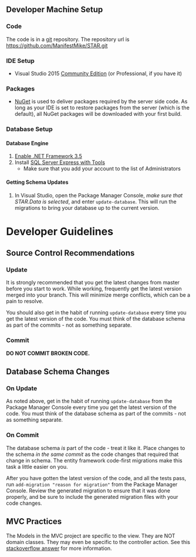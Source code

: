 ## Developer Machine Setup

### Code
The code is in a [git](https://git-scm.com/) repository.  The repository url is https://github.com/ManifestMike/STAR.git

### IDE Setup
- Visual Studio 2015 [Community Edition](https://www.visualstudio.com/) (or Professional, if you have it)

### Packages
- [NuGet](http://www.nuget.org) is used to deliver packages required by the server side code.  As long as your IDE is set to restore packages from the server (which is the default), all NuGet packages will be downloaded with your first build.

### Database Setup

#### Database Engine
1. [Enable .NET Framework 3.5](https://msdn.microsoft.com/en-us/library/hh506443(v=vs.110).aspx)
1. Install [SQL Server Express with Tools](http://www.microsoft.com/en-us/server-cloud/products/sql-server-editions/sql-server-express.aspx)
	- Make sure that you add your account to the list of Administrators

#### Getting Schema Updates
1. In Visual Studio, open the Package Manager Console, *make sure that STAR.Data is selected*, and enter `update-database`.  This will run the migrations to bring your database up to the current version.

# Developer Guidelines
## Source Control Recommendations
### Update
It is strongly recommended that you get the latest changes from master before you start to work.  While working, frequently get the latest version merged into your branch.  This will minimize merge conflicts, which can be a pain to resolve.

You should also get in the habit of running `update-database` every time you get the latest version of the code.  You must think of the database schema as part of the commits - not as something separate.

### Commit
**DO NOT COMMIT BROKEN CODE.**


## Database Schema Changes
### On Update
As noted above, get in the habit of running `update-database` from the Package Manager Console every time you get the latest version of the code.  You must think of the database schema as part of the commits - not as something separate.

### On Commit
The database schema *is* part of the code - treat it like it.  Place changes to the schema *in the same commit* as the code changes that required that change in schema.  The entity framework code-first migrations make this task a little easier on you.

After you have gotten the latest version of the code, and all the tests pass, run `add-migration "reason for migration"` from the Package Manager Console.  Review the generated migration to ensure that it was done properly, and be sure to include the generated migration files with your code changes.

## MVC Practices
The Models in the MVC project are specific to the view.  They are NOT domain classes.  They may even be specific to the controller action.  See this [stackoverflow answer](http://stackoverflow.com/questions/7735635/real-example-of-tryupdatemodel-asp-net-mvc-3/7777059#7777059) for more information.
